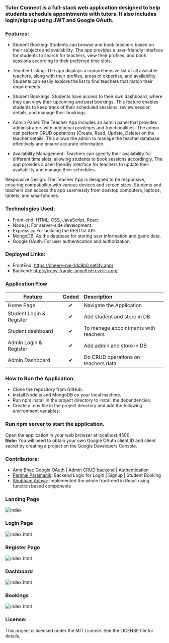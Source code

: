 <h3>Tutor Connect is a full-stack web application designed to help students schedule appointments with tutors. It also includes login/signup using JWT and Google OAuth.<h3> 

<h3>Features:</h3>

- Student Booking: Students can browse and book teachers based on their subjects and availability. The app provides a user-friendly interface for students to search for teachers, view their profiles, and book sessions according to their preferred time slots.

- Teacher Listing: The app displays a comprehensive list of all available teachers, along with their profiles, areas of expertise, and availability. Students can easily explore the list to find teachers that match their requirements.

- Student Bookings: Students have access to their own dashboard, where they can view their upcoming and past bookings. This feature enables students to keep track of their scheduled sessions, review session details, and manage their bookings.

- Admin Panel: The Teacher App includes an admin panel that provides administrators with additional privileges and functionalities. The admin can perform CRUD operations (Create, Read, Update, Delete) on the teacher details. This allows the admin to manage the teacher database effectively and ensure accurate information.

- Availability Management: Teachers can specify their availability for different time slots, allowing students to book sessions accordingly. The app provides a user-friendly interface for teachers to update their availability and manage their schedules.

Responsive Design: The Teacher App is designed to be responsive, ensuring compatibility with various devices and screen sizes. Students and teachers can access the app seamlessly from desktop computers, laptops, tablets, and smartphones.

<h3>Technologies Used:</h3>

- Front-end: HTML, CSS, JavaScript, React
- Node.js: For server-side development.
- Express.js: For building the RESTful API.
- MongoDB: As the database for storing user information and game data.
- Google OAuth: For user authentication and authorization.

<h3>Deployed Links:</h3>
  
  - FrontEnd: https://cheery-pie-1dc9b0.netlify.app/
  - Backend: https://ruby-fragile-angelfish.cyclic.app/
  
 <h3>Application Flow</h3>

| Feature  |  Coded       | Description  |
|----------|:-------------:|:-------------|
| Home Page | &#10004; | Navigate the Application |
|Student Login & Register | &#10004; | Add student and store in DB |
|Student dashboard  | &#10004; | To manage appointments with teachers |
| Admin Login & Register | &#10004; | Add admin and store in DB |
|Admin Dashboard | &#10004;|Do CRUD operations on teachers data |  

<h3>How to Run the Application:</h3>

- Clone the repository from GitHub.
- Install Node.js and MongoDB on your local machine.
- Run npm install in the project directory to install the dependencies.
- Create a .env file in the project directory and add the following environment variables:

<h3>Run npm server to start the application.</h3>

Open the application in your web browser at localhost:4500. <br>
<strong>Note:</strong> You will need to obtain your own Google OAuth client ID and client secret by creating a project on the Google Developers Console.

<h3>Contributors:</h3>
  
  - <a href="http://github.com/aamirfarookh">Amir Bhat</a>: Google OAuth | Admin CRUD backend | Authentication
  - <a href="http://github.com/parimal-paramanik">Parimal Paramanik</a>: Backend Logic for Login | Signup | Student Booking
  - <a href="http://github.com/shubham-Adhya">Shubham Adhya</a>: Implemented the whole front-end in React using function based components
  
 
<h3>Landing Page</h3>
  
![index](https://github.com/aamirfarookh/adjoining-steel-5186/blob/main/Client/screenshots/1.png)
  
<h3>Login Page</h3>
  
![index.html](https://github.com/aamirfarookh/adjoining-steel-5186/blob/main/Client/screenshots/Login.png)  
  
<h3>Register Page</h3>
  
![index.html](https://github.com/aamirfarookh/adjoining-steel-5186/blob/main/Client/screenshots/register.png)
  
<!-- <h3>Forgot Password</h3>
  
![index.html](https://github.com/aamirfarookh/ossified-nerve-3185/blob/main/Frontend/assets/forget.png)  -->
  
<!-- <h3>Reset Password</h3>
  
![index.html](https://github.com/aamirfarookh/ossified-nerve-3185/blob/main/Frontend/assets/reset.png) -->
  
<h3>Dashboard</h3>
  
![index.html](https://github.com/aamirfarookh/adjoining-steel-5186/blob/main/Client/screenshots/dash.png) 

<h3>Bookings</h3>
  
![index.html](https://github.com/aamirfarookh/adjoining-steel-5186/blob/main/Client/screenshots/Bookings.png)  
  
<!-- <h3>Room</h3>
  
![index.html](https://github.com/aamirfarookh/ossified-nerve-3185/blob/main/Frontend/assets/room.png)   -->
  
<!-- <h3>Leader Board</h3>
  
![index.html](https://github.com/aamirfarookh/ossified-nerve-3185/blob/main/Frontend/assets/leader.png)   -->
  

  
<h3>License:</h3>
This project is licensed under the MIT License. See the LICENSE file for details.
